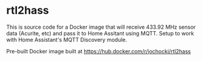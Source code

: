 # rtl2hass

This is source code for a Docker image that will receive 433.92 MHz sensor data (Acurite, etc) and pass it to Home Assitant using MQTT. Setup to work with Home Assistant's MQTT Discovery module.

Pre-built Docker image built at https://hub.docker.com/r/jochocki/rtl2hass
